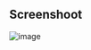 ## Screenshoot
![image](https://github.com/user-attachments/assets/afac29a7-9668-4134-b81b-8230496c4bbd)

